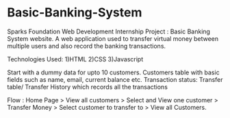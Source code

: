 # Basic-Banking-System
Sparks Foundation Web Development Internship Project : Basic Banking System website. A web application used to transfer virtual money between multiple users and also record the banking transactions.

Technologies Used:
1)HTML
2)CSS
3)Javascript

Start with a dummy data for upto 10 customers. Customers table with basic fields such as name, email, current balance etc. Transaction status: Transfer table/ Transfer History which records all the transactions

Flow : Home Page > View all customers > Select and View one customer > Transfer Money > Select customer to transfer to > View all Customers.

